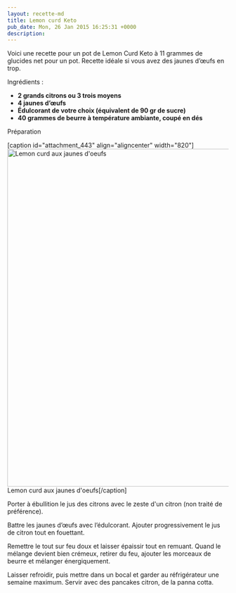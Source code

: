 ```yaml
---
layout: recette-md
title: Lemon curd Keto
pub_date: Mon, 26 Jan 2015 16:25:31 +0000
description: 
---
```

Voici une recette pour un pot de Lemon Curd Keto à 11 grammes de glucides net pour un pot. Recette idéale si vous avez des jaunes d’œufs en trop.

Ingrédients :
<ul>
	<li><strong>2 grands citrons ou 3 trois moyens</strong></li>
	<li><strong>4 jaunes d’œufs </strong></li>
	<li><strong>Édulcorant de votre choix (équivalent de 90 gr de sucre)</strong></li>
	<li><strong>40 grammes de beurre à température ambiante, coupé en dés</strong></li>
</ul>
Préparation

[caption id="attachment_443" align="aligncenter" width="820"]<a href="http://ketorama.ma/wp-content/uploads/lemon-curd1.jpg"><img class="size-full wp-image-443" src="http://ketorama.ma/wp-content/uploads/lemon-curd1.jpg" alt="Lemon curd aux jaunes d'oeufs" width="820" height="768" /></a> Lemon curd aux jaunes d'oeufs[/caption]

Porter à ébullition le jus des citrons avec le zeste d'un citron (non traité de préférence).

Battre les jaunes d’œufs avec l’édulcorant. Ajouter progressivement le jus de citron tout en fouettant.

Remettre le tout sur feu doux et laisser épaissir tout en remuant. Quand le mélange devient bien crémeux, retirer du feu, ajouter les morceaux de beurre et mélanger énergiquement.

Laisser refroidir, puis mettre dans un bocal et garder au réfrigérateur une semaine maximum. Servir avec des pancakes citron, de la panna cotta.
